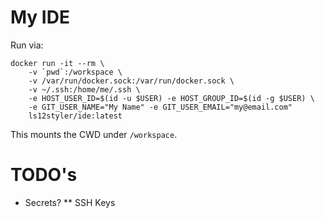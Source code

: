 # My IDE

Run via:
```
docker run -it --rm \
    -v `pwd`:/workspace \
    -v /var/run/docker.sock:/var/run/docker.sock \
    -v ~/.ssh:/home/me/.ssh \
    -e HOST_USER_ID=$(id -u $USER) -e HOST_GROUP_ID=$(id -g $USER) \
    -e GIT_USER_NAME="My Name" -e GIT_USER_EMAIL="my@email.com"
    ls12styler/ide:latest
```
This mounts the CWD under `/workspace`.

# TODO's

* Secrets?
** SSH Keys
